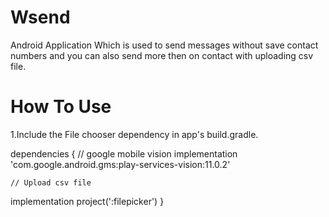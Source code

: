 # Wsend
Android Application Which is used to send messages without save contact numbers and you can also send more then on contact with uploading csv file.

# How To Use
1.Include the File chooser dependency in app's build.gradle.

dependencies 
{
    // google mobile vision
    implementation 'com.google.android.gms:play-services-vision:11.0.2'

    // Upload csv file
   implementation project(':filepicker')
}
